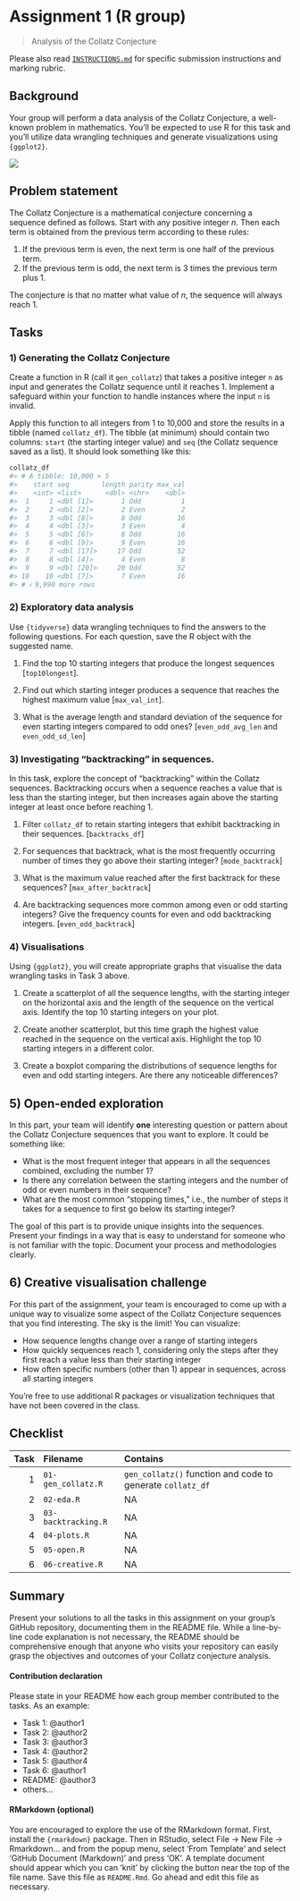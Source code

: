 
# Assignment 1 (R group)

> Analysis of the Collatz Conjecture

Please also read [`INSTRUCTIONS.md`](INSTRUCTIONS.md) for specific
submission instructions and marking rubric.

## Background

Your group will perform a data analysis of the Collatz Conjecture, a
well-known problem in mathematics. You’ll be expected to use R for this
task and you’ll utilize data wrangling techniques and generate
visualizations using `{ggplot2}`.
<!-- Your group will be assessed on code quality, collaboration, ability to manipulate data, and the ability to create meaningful visualizations. -->

![](collatz.png)

## Problem statement

The Collatz Conjecture is a mathematical conjecture concerning a
sequence defined as follows. Start with any positive integer $n$. Then
each term is obtained from the previous term according to these rules:

1.  If the previous term is even, the next term is one half of the
    previous term.
2.  If the previous term is odd, the next term is 3 times the previous
    term plus 1.

The conjecture is that no matter what value of $n$, the sequence will
always reach 1.

## Tasks

### 1) Generating the Collatz Conjecture

Create a function in R (call it `gen_collatz`) that takes a positive
integer `n` as input and generates the Collatz sequence until it
reaches 1. Implement a safeguard within your function to handle
instances where the input `n` is invalid.

Apply this function to all integers from 1 to 10,000 and store the
results in a tibble (named `collatz_df`). The tibble (at minimum) should
contain two columns: `start` (the starting integer value) and `seq` (the
Collatz sequence saved as a list). It should look something like this:

``` r
collatz_df
#> # A tibble: 10,000 × 5
#>    start seq        length parity max_val
#>    <int> <list>      <dbl> <chr>    <dbl>
#>  1     1 <dbl [1]>       1 Odd          1
#>  2     2 <dbl [2]>       2 Even         2
#>  3     3 <dbl [8]>       8 Odd         16
#>  4     4 <dbl [3]>       3 Even         4
#>  5     5 <dbl [6]>       6 Odd         16
#>  6     6 <dbl [9]>       9 Even        16
#>  7     7 <dbl [17]>     17 Odd         52
#>  8     8 <dbl [4]>       4 Even         8
#>  9     9 <dbl [20]>     20 Odd         52
#> 10    10 <dbl [7]>       7 Even        16
#> # ℹ 9,990 more rows
```

### 2) Exploratory data analysis

Use `{tidyverse}` data wrangling techniques to find the answers to the
following questions. For each question, save the R object with the
suggested name.

1.  Find the top 10 starting integers that produce the longest sequences
    \[`top10longest`\].

2.  Find out which starting integer produces a sequence that reaches the
    highest maximum value \[`max_val_int`\].

3.  What is the average length and standard deviation of the sequence
    for even starting integers compared to odd ones?
    \[`even_odd_avg_len` and `even_odd_sd_len`\]
    <!-- Is there a significant^[Apply an appropriate hypothesis test and report the $p$-value.] difference? -->

### 3) Investigating “backtracking” in sequences.

In this task, explore the concept of “backtracking” within the Collatz
sequences. Backtracking occurs when a sequence reaches a value that is
less than the starting integer, but then increases again above the
starting integer at least once before reaching 1.

1.  Filter `collatz_df` to retain starting integers that exhibit
    backtracking in their sequences. \[`backtracks_df`\]

2.  For sequences that backtrack, what is the most frequently occurring
    number of times they go above their starting integer?
    \[`mode_backtrack`\]

3.  What is the maximum value reached after the first backtrack for
    these sequences? \[`max_after_backtrack`\]

4.  Are backtracking sequences more common among even or odd starting
    integers? Give the frequency counts for even and odd backtracking
    integers. \[`even_odd_backtrack`\]

### 4) Visualisations

Using `{ggplot2}`, you will create appropriate graphs that visualise the
data wrangling tasks in Task 3 above.

1.  Create a scatterplot of all the sequence lengths, with the starting
    integer on the horizontal axis and the length of the sequence on the
    vertical axis. Identify the top 10 starting integers on your plot.

2.  Create another scatterplot, but this time graph the highest value
    reached in the sequence on the vertical axis. Highlight the top 10
    starting integers in a different color.

3.  Create a boxplot comparing the distributions of sequence lengths for
    even and odd starting integers. Are there any noticeable
    differences?

## 5) Open-ended exploration

In this part, your team will identify **one** interesting question or
pattern about the Collatz Conjecture sequences that you want to explore.
It could be something like:

- What is the most frequent integer that appears in all the sequences
  combined, excluding the number 1?
- Is there any correlation between the starting integers and the number
  of odd or even numbers in their sequence?
- What are the most common “stopping times,” i.e., the number of steps
  it takes for a sequence to first go below its starting integer?

The goal of this part is to provide unique insights into the sequences.
Present your findings in a way that is easy to understand for someone
who is not familiar with the topic. Document your process and
methodologies clearly.

## 6) Creative visualisation challenge

For this part of the assignment, your team is encouraged to come up with
a unique way to visualize some aspect of the Collatz Conjecture
sequences that you find interesting. The sky is the limit! You can
visualize:

- How sequence lengths change over a range of starting integers
- How quickly sequences reach 1, considering only the steps after they
  first reach a value less than their starting integer
- How often specific numbers (other than 1) appear in sequences, across
  all starting integers

You’re free to use additional R packages or visualization techniques
that have not been covered in the class.

## Checklist

<!-- - [ ] `01-gen_collatz.R` containing  -->
<!--       - `gen_collatz()` function -->
<!--       - code to generate `collatz_df` -->
<!-- - [ ] `02-eda.R` containing the script to complete Task 2 -->
<!-- - [ ] `03-backtracking.R` containing the script to complete Task 3 -->
<!-- - [ ] `04-plots.R` containing the script to complete Task 4 -->

| Task | Filename            | Contains                                                   |
|-----:|:--------------------|:-----------------------------------------------------------|
|    1 | `01-gen_collatz.R`  | `gen_collatz()` function and code to generate `collatz_df` |
|    2 | `02-eda.R`          | NA                                                         |
|    3 | `03-backtracking.R` | NA                                                         |
|    4 | `04-plots.R`        | NA                                                         |
|    5 | `05-open.R`         | NA                                                         |
|    6 | `06-creative.R`     | NA                                                         |

## Summary

Present your solutions to all the tasks in this assignment on your
group’s GitHub repository, documenting them in the README file. While a
line-by-line code explanation is not necessary, the README should be
comprehensive enough that anyone who visits your repository can easily
grasp the objectives and outcomes of your Collatz conjecture analysis.

#### Contribution declaration

Please state in your README how each group member contributed to the
tasks. As an example:

- Task 1: @author1
- Task 2: @author2
- Task 3: @author3
- Task 4: @author2
- Task 5: @author4
- Task 6: @author1
- README: @author3
- others…

#### RMarkdown (optional)

You are encouraged to explore the use of the RMarkdown format. First,
install the `{rmarkdown}` package. Then in RStudio, select File -\> New
File -\> Rmarkdown… and from the popup menu, select ‘From Template’ and
select ‘GitHub Document (Markdown)’ and press ‘OK’. A template document
should appear which you can ‘knit’ by clicking the button near the top
of the file name. Save this file as `README.Rmd`. Go ahead and edit this
file as necessary.
